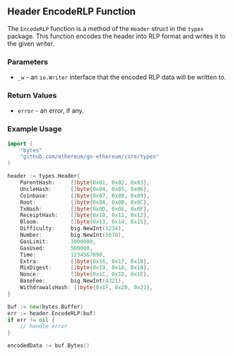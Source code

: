 ## Header EncodeRLP Function

The `EncodeRLP` function is a method of the `Header` struct in the `types` package. This function encodes the header into RLP format and writes it to the given writer.

### Parameters

- `_w` - an `io.Writer` interface that the encoded RLP data will be written to.

### Return Values

- `error` - an error, if any.

### Example Usage

```go
import (
    "bytes"
    "github.com/ethereum/go-ethereum/core/types"
)

header := types.Header{
    ParentHash:     []byte{0x01, 0x02, 0x03},
    UncleHash:      []byte{0x04, 0x05, 0x06},
    Coinbase:       []byte{0x07, 0x08, 0x09},
    Root:           []byte{0x0A, 0x0B, 0x0C},
    TxHash:         []byte{0x0D, 0x0E, 0x0F},
    ReceiptHash:    []byte{0x10, 0x11, 0x12},
    Bloom:          []byte{0x13, 0x14, 0x15},
    Difficulty:     big.NewInt(1234),
    Number:         big.NewInt(5678),
    GasLimit:       1000000,
    GasUsed:        500000,
    Time:           1234567890,
    Extra:          []byte{0x16, 0x17, 0x18},
    MixDigest:      []byte{0x19, 0x1A, 0x1B},
    Nonce:          []byte{0x1C, 0x1D, 0x1E},
    BaseFee:        big.NewInt(4321),
    WithdrawalsHash: []byte{0x1F, 0x20, 0x21},
}

buf := new(bytes.Buffer)
err := header.EncodeRLP(buf)
if err != nil {
    // handle error
}

encodedData := buf.Bytes()
```